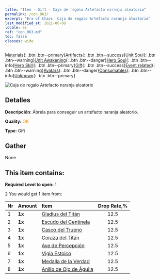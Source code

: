 ```yaml
---
title: "Item - Gift - Caja de regalo Artefacto naranja aleatorio"
permalink: /con_963/
excerpt: "Era of Chaos  Caja de regalo Artefacto naranja aleatorio"
last_modified_at: 2021-06-08
locale: es
ref: "con_963.md"
toc: false
classes: wide
---
```

 [Materials](/ItemsES/){: .btn .btn--primary}[Artifacts](/ItemsES/Artifacts/){: .btn .btn--success}[Unit Soul](/ItemsES/UnitSoul/){: .btn .btn--warning}[Unit Awakening](/ItemsES/UnitAwakening/){: .btn .btn--danger}[Hero Soul](/ItemsES/HeroSoul/){: .btn .btn--info}[Hero Skill](/ItemsES/HeroSkill/){: .btn .btn--primary}[Gift](/ItemsES/Gift/){: .btn .btn--success}[Event related](/ItemsES/Events/){: .btn .btn--warning}[Avatars](/ItemsES/Avatars/){: .btn .btn--danger}[Consumables](/ItemsES/Consumables/){: .btn .btn--info}[Unknown](/ItemsES/Unknown/){: .btn .btn--primary}

 ![Caja de regalo Artefacto naranja aleatorio](/images/t/i_907046.png)

## Detalles
 **Descripción:** Ábrela para conseguir un artefacto naranja aleatorio.

 **Quality:** <span style="color: #FF8C00">OK</span>

 **Type:** Gift

## Gather

  None

## This item contains:

 **Required Level to open:** 1

 2 You would get **1** item  from:

  | Nr | Amount |     Item    | Drop Rate,% |
  |:---|:-------|:------------|:---------:|
  | 1 |  **1x** | [Gladius del Titán](/ItemsES/art_156/) | 12.5 | 
  | 2 |  **1x** | [Escudo del Centinela](/ItemsES/art_157/) | 12.5 | 
  | 3 |  **1x** | [Casco del Trueno](/ItemsES/art_158/) | 12.5 | 
  | 4 |  **1x** | [Coraza del Titán](/ItemsES/art_159/) | 12.5 | 
  | 5 |  **1x** | [Ave de Percepción](/ItemsES/art_132/) | 12.5 | 
  | 6 |  **1x** | [Vigía Estoico](/ItemsES/art_133/) | 12.5 | 
  | 7 |  **1x** | [Medalla de la Verdad](/ItemsES/art_134/) | 12.5 | 
  | 8 |  **1x** | [Anillo de Ojo de Águila](/ItemsES/art_135/) | 12.5 | 
